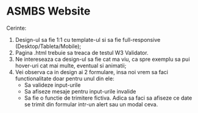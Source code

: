 # ASMBS Website

Cerinte:

1. Design-ul sa fie 1:1 cu template-ul si sa fie full-responsive (Desktop/Tableta/Mobile);
2. Pagina .html trebuie sa treaca de testul W3 Validator.
3. Ne intereseaza ca design-ul sa fie cat ma viu, ca spre exemplu sa pui hover-uri cat mai multe, eventual si animatii;
4. Vei observa ca in design ai 2 formulare, insa noi vrem sa faci functionalitate doar pentru unul din ele:
    - Sa valideze input-urile
    - Sa afiseze mesaje pentru input-urile invalide
    - Sa fie o functie de trimitere fictiva. Adica sa faci sa afiseze ce date se trimit din formular intr-un alert sau un modal ceva.
